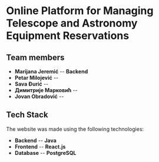 # Online Platform for Managing Telescope and Astronomy Equipment Reservations

## Team members

-  __Marijana Jeremić__  -- __Backend__
-  __Petar Milojević__   -- 
-  __Sava Đurić__  -- 
-  __Димитрије Марковић__  -- 
-  __Jovan Obradović__  -- 

## Tech Stack
  The website was made using the following technologies:

-  __Backend__     -- __Java__
-  __Frontend__    -- __React.js__
-  __Database__    -- __PostgreSQL__
